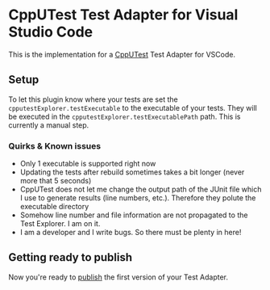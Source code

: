 # CppUTest Test Adapter for Visual Studio Code

This is the implementation for a [CppUTest](https://cpputest.github.io/) Test Adapter for VSCode.

## Setup

To let this plugin know where your tests are set the ```cpputestExplorer.testExecutable``` to the executable of your tests. They will be executed in the ```cpputestExplorer.testExecutablePath``` path. This is currently a manual step.

### Quirks & Known issues
- Only 1 executable is supported right now
- Updating the tests after rebuild sometimes takes a bit longer (never more that 5 seconds)
- CppUTest does not let me change the output path of the JUnit file which I use to generate results (line numbers, etc.). Therefore they polute the executable directory
- Somehow line number and file information are not propagated to the Test Explorer. I am on it.
- I am a developer and I write bugs. So there must be plenty in here!

## Getting ready to publish

Now you're ready to [publish](https://code.visualstudio.com/docs/extensions/publish-extension) the first version of your Test Adapter.